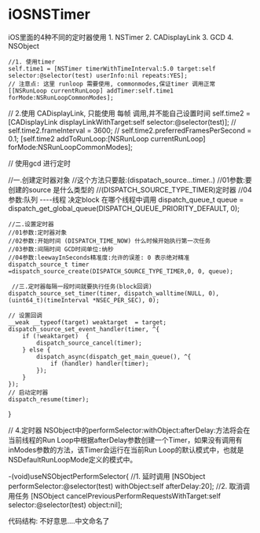 # iOSNSTimer
iOS里面的4种不同的定时器使用  1. NSTimer  2. CADisplayLink 3. GCD 4. NSObject 

    //1. 使用timer
    self.time1 = [NSTimer timerWithTimeInterval:5.0 target:self selector:@selector(test) userInfo:nil repeats:YES];
    // 注意点: 这里 runloop 需要使用, commonmodes,保证timer 调用正常
    [[NSRunLoop currentRunLoop] addTimer:self.time1 forMode:NSRunLoopCommonModes];

   // 2.使用 CADisplayLink, 只能使用 每帧 调用,并不能自己设置时间
    self.time2 = [CADisplayLink displayLinkWithTarget:self selector:@selector(test)];
    //   self.time2.frameInterval = 3600;
    //   self.time2.preferredFramesPerSecond = 0.1;
    [self.time2 addToRunLoop:[NSRunLoop currentRunLoop] forMode:NSRunLoopCommonModes];

   // 使用gcd 进行定时


  //一.创建定时器对象
    //这个方法只要敲:(dispatach_source...timer..)
    //01参数:要创建的source 是什么类型的
    //(DISPATCH_SOURCE_TYPE_TIMER)定时器
    //04参数:队列  ----线程  决定block 在哪个线程中调用
    dispatch_queue_t queue = dispatch_get_global_queue(DISPATCH_QUEUE_PRIORITY_DEFAULT, 0);
    
    //二.设置定时器
    //01参数:定时器对象
    //02参数:开始时间 (DISPATCH_TIME_NOW) 什么时候开始执行第一次任务
    //03参数:间隔时间 GCD时间单位:纳秒
    //04参数:leewayInSeconds精准度:允许的误差: 0 表示绝对精准
    dispatch_source_t timer =dispatch_source_create(DISPATCH_SOURCE_TYPE_TIMER,0, 0, queue);
    
     //三.定时器每隔一段时间就要执行任务(block回调)
    dispatch_source_set_timer(timer, dispatch_walltime(NULL, 0), (uint64_t)(timeInterval *NSEC_PER_SEC), 0);
    
    // 设置回调
    __weak __typeof(target) weaktarget  = target;
    dispatch_source_set_event_handler(timer, ^{
        if (!weaktarget)  {
            dispatch_source_cancel(timer);
        } else {
            dispatch_async(dispatch_get_main_queue(), ^{
                if (handler) handler(timer);
            });
        }
    });
    // 启动定时器
    dispatch_resume(timer);
}



//  4.定时器 NSObject中的performSelector:withObject:afterDelay:方法将会在当前线程的Run Loop中根据afterDelay参数创建一个Timer，如果没有调用有inModes参数的方法，该Timer会运行在当前Run Loop的默认模式中，也就是NSDefaultRunLoopMode定义的模式中。

-(void)useNSObjectPerformSelector{
    //1. 延时调用
    [NSObject performSelector:@selector(test) withObject:self afterDelay:20];
    //2. 取消调用任务
    [NSObject cancelPreviousPerformRequestsWithTarget:self selector:@selector(test) object:nil];





代码结构: 不好意思....中文命名了
  

